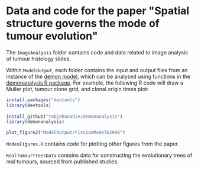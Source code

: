 # Data and code for the paper "Spatial structure governs the mode of tumour evolution"

The `ImageAnalysis` folder contains code and data related to image analysis of tumour histology slides.

Within `ModelOutput`, each folder contains the input and output files from an instance of the [demon model](https://github.com/robjohnnoble/demon_model), which can be analysed using functions in the [demonanalysis R package](https://github.com/robjohnnoble/demonanalysis). For example, the following R code will draw a Muller plot, tumour clone grid, and clonal origin times plot:
``` r
install.packages("devtools")
library(devtools)
  
install_github("robjohnnoble/demonanalysis")
library(demonanalysis)

plot_figure2("ModelOutput/FissionModelK2046")
```

`ModesFigures.R` contains code for plotting other figures from the paper.

`RealTumourTreesData` contains data for constructing the evolutionary trees of real tumours, sourced from published studies.